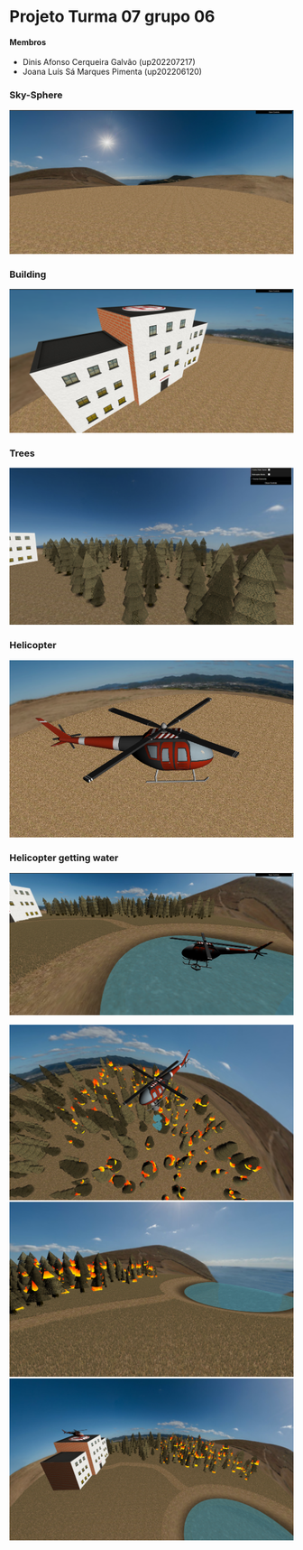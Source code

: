 # Projeto Turma 07 grupo 06

#### Membros
- Dinis Afonso Cerqueira Galvão (up202207217)
- Joana Luís Sá Marques Pimenta (up202206120)

### Sky-Sphere
![project-t07g06-1.png](project/screenshots/project-t07g06-1.png)

### Building
![project-t07g06-2.png](project/screenshots/project-t07g06-2.png)

### Trees
![project-t07g06-3.png](project/screenshots/project-t07g06-3.png)

### Helicopter
![project-t07g06-4.png](project/screenshots/project-t07g06-4.png)

### Helicopter getting water
![project-t07g06-5.png](project/screenshots/project-t07g06-5.png)

![project-t07g06-6.png](project/screenshots/project-t07g06-6.png)
![project-t07g06-7.png](project/screenshots/project-t07g06-7.png)
![project-t07g06-8.png](project/screenshots/project-t07g06-8.png)

